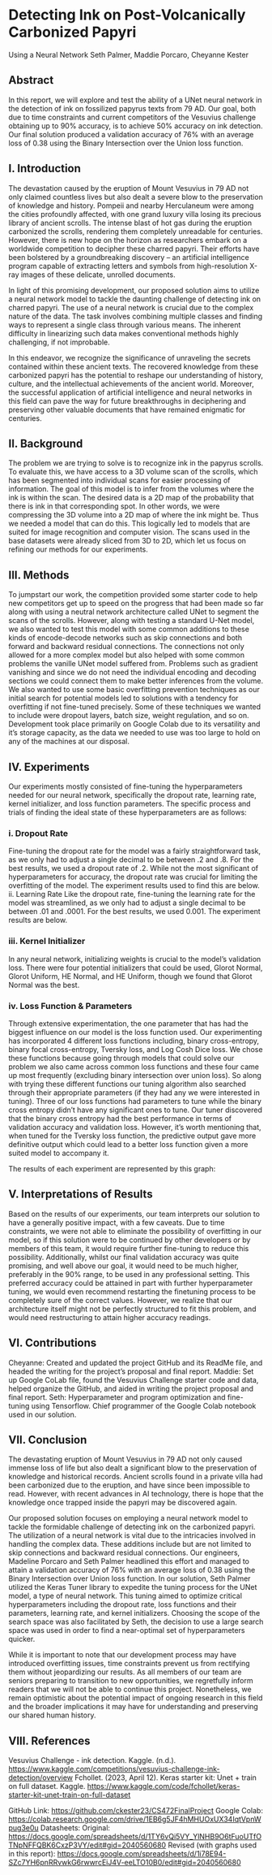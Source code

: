 # Detecting Ink on Post-Volcanically Carbonized Papyri
Using a Neural Network
Seth Palmer, Maddie Porcaro, Cheyanne Kester 


## Abstract
In this report, we will explore and test the ability of a UNet neural network in the detection of ink on fossilized papyrus texts from 79 AD. Our goal, both due to time constraints and current competitors of the Vesuvius challenge obtaining up to 90% accuracy, is to achieve 50% accuracy on ink detection. Our final solution produced a validation accuracy of 76% with an average loss of 0.38 using the Binary Intersection over the Union loss function.

## I. Introduction	
The devastation caused by the eruption of Mount Vesuvius in 79 AD not only claimed countless lives but also dealt a severe blow to the preservation of knowledge and history. Pompeii and nearby Herculaneum were among the cities profoundly affected, with one grand luxury villa losing its precious library of ancient scrolls. The intense blast of hot gas during the eruption carbonized the scrolls, rendering them completely unreadable for centuries. However, there is new hope on the horizon as researchers embark on a worldwide competition to decipher these charred papyri. Their efforts have been bolstered by a groundbreaking discovery – an artificial intelligence program capable of extracting letters and symbols from high-resolution X-ray images of these delicate, unrolled documents.

In light of this promising development, our proposed solution aims to utilize a neural network model to tackle the daunting challenge of detecting ink on charred papyri. The use of a neural network is crucial due to the complex nature of the data. The task involves combining multiple classes and finding ways to represent a single class through various means. The inherent difficulty in linearizing such data makes conventional methods highly challenging, if not improbable.

In this endeavor, we recognize the significance of unraveling the secrets contained within these ancient texts. The recovered knowledge from these carbonized papyri has the potential to reshape our understanding of history, culture, and the intellectual achievements of the ancient world. Moreover, the successful application of artificial intelligence and neural networks in this field can pave the way for future breakthroughs in deciphering and preserving other valuable documents that have remained enigmatic for centuries.

## II.  Background
The problem we are trying to solve is to recognize ink in the papyrus scrolls. To evaluate this, we have access to a 3D volume scan of the scrolls, which has been segmented into individual scans for easier processing of information. The goal of this model is to infer from the volumes where the ink is within the scan. The desired data is a 2D map of the probability that there is ink in that corresponding spot. In other words, we were compressing the 3D volume into a 2D map of where the ink might be. Thus we needed a model that can do this. This logically led to models that are suited for image recognition and computer vision. The scans used in the base datasets were already sliced from 3D to 2D, which let us focus on refining our methods for our experiments. 

## III.  Methods	
To jumpstart our work, the competition provided some starter code to help new competitors get up to speed on the progress that had been made so far along with using a neutral network architecture called UNet to segment the scans of the scrolls. However, along with testing a standard U-Net model, we also wanted to test this model with some common additions to these kinds of encode-decode networks such as skip connections and both forward and backward residual connections. The connections not only allowed for a more complex model but also helped with some common problems the vanille UNet model suffered from. Problems such as gradient vanishing and since we do not need the individual encoding and decoding sections we could connect them to make better inferences from the volume. We also wanted to use some basic overfitting prevention techniques as our initial search for potential models led to solutions with a tendency for overfitting if not fine-tuned precisely. Some of these techniques we wanted to include were dropout layers, batch size, weight regulation, and so on. 
Development took place primarily on Google Colab due to its versatility and it’s storage capacity, as the data we needed to use was too large to hold on any of the machines at our disposal. 

## IV.  Experiments	
Our experiments mostly consisted of fine-tuning the hyperparameters needed for our neural network, specifically the dropout rate, learning rate, kernel initializer, and loss function parameters. The specific process and trials of finding the ideal state of these hyperparameters are as follows:

### i. Dropout Rate
Fine-tuning the dropout rate for the model was a fairly straightforward task, as we only had to adjust a single decimal to be between .2 and .8. For the best results, we used a dropout rate of .2. While not the most significant of hyperparameters for accuracy, the dropout rate was crucial for limiting the overfitting of the model. The experiment results used to find this are below.
ii. Learning Rate
Like the dropout rate, fine-tuning the learning rate for the model was streamlined, as we only had to adjust a single decimal to be between .01 and .0001. For the best results, we used 0.001. The experiment results are below.

### iii. Kernel Initializer
In any neural network, initializing weights is crucial to the model’s validation loss. There were four potential initializers that could be used, Glorot Normal, Glorot Uniform, HE Normal, and HE Uniform, though we found that Glorot Normal was the best.


### iv. Loss Function & Parameters
Through extensive experimentation, the one parameter that has had the biggest influence on our model is the loss function used. Our experimenting has incorporated 4 different loss functions including, binary cross-entropy, binary focal cross-entropy, Tversky loss, and Log Cosh Dice loss. We chose these functions because going through models that could solve our problem we also came across common loss functions and these four came up most frequently (excluding binary intersection over union loss). So along with trying these different functions our tuning algorithm also searched through their appropriate parameters (if they had any we were interested in tuning). Three of our loss functions had parameters to tune while the binary cross entropy didn’t have any significant ones to tune. Our tuner discovered that the binary cross entropy had the best performance in terms of validation accuracy and validation loss. However, it’s worth mentioning that, when tuned for the Tversky loss function, the predictive output gave more definitive output which could lead to a better loss function given a more suited model to accompany it.

The results of each experiment are represented by this graph:


## V. Interpretations of Results
Based on the results of our experiments, our team interprets our solution to have a generally positive impact, with a few caveats. Due to time constraints, we were not able to eliminate the possibility of overfitting in our model, so if this solution were to be continued by other developers or by members of this team, it would require further fine-tuning to reduce this possibility. Additionally, whilst our final validation accuracy was quite promising, and well above our goal, it would need to be much higher, preferably in the 90% range, to be used in any professional setting. This preferred accuracy could be attained in part with further hyperparameter tuning, we would even recommend restarting the finetuning process to be completely sure of the correct values. However, we realize that our architecture itself might not be perfectly structured to fit this problem, and would need restructuring to attain higher accuracy readings. 

## VI. Contributions
Cheyanne: Created and updated the project GitHub and its ReadMe file, and headed the writing for the project’s proposal and final report. 
Maddie: Set up Google CoLab file, found the Vesuvius Challenge starter code and data, helped organize the GitHub, and aided in writing the project proposal and final report.
Seth: Hyperparameter and program optimization and fine-tuning using Tensorflow. Chief programmer of the Google Colab notebook used in our solution.

## VII. Conclusion	
The devastating eruption of Mount Vesuvius in 79 AD not only caused immense loss of life but also dealt a significant blow to the preservation of knowledge and historical records. Ancient scrolls found in a private villa had been carbonized due to the eruption, and have since been impossible to read. However, with recent advances in AI technology, there is hope that the knowledge once trapped inside the papyri may be discovered again.

Our proposed solution focuses on employing a neural network model to tackle the formidable challenge of detecting ink on the carbonized papyri. The utilization of a neural network is vital due to the intricacies involved in handling the complex data. These additions include but are not limited to skip connections and backward residual connections. Our engineers, Madeline Porcaro and Seth Palmer headlined this effort and managed to attain a validation accuracy of 76% with an average loss of 0.38 using the Binary Intersection over Union loss function.
In our solution, Seth Palmer utilized the Keras Tuner library to expedite the tuning process for the UNet model, a type of neural network. This tuning aimed to optimize critical hyperparameters including the dropout rate, loss functions and their parameters, learning rate, and kernel initializers. Choosing the scope of the search space was also facilitated by Seth, the decision to use a large search space was used in order to find a near-optimal set of hyperparameters quicker.

While it is important to note that our development process may have introduced overfitting issues, time constraints prevent us from rectifying them without jeopardizing our results. As all members of our team are seniors preparing to transition to new opportunities, we regretfully inform readers that we will not be able to continue this project. Nonetheless, we remain optimistic about the potential impact of ongoing research in this field and the broader implications it may have for understanding and preserving our shared human history.

## VIII. References	
Vesuvius Challenge - ink detection. Kaggle. (n.d.). https://www.kaggle.com/competitions/vesuvius-challenge-ink-detection/overview
Fchollet. (2023, April 12). Keras starter kit: Unet + train on full dataset. Kaggle. https://www.kaggle.com/code/fchollet/keras-starter-kit-unet-train-on-full-dataset

GitHub Link:
https://github.com/ckester23/CS472FinalProject 
Google Colab:
https://colab.research.google.com/drive/1EB6g5JF4hMHUOxUX34IqtVpnWpug3e0u 
Datasheets:
Original: https://docs.google.com/spreadsheets/d/1TY6vQi5VY_YlNHB9O6tFuoUTfOTNpNFFQBK6CxzP3VY/edit#gid=2040560680 
Revised (with graphs used in this report): https://docs.google.com/spreadsheets/d/1i78E94-SZc7YH6pnRRvwkG6rwwrcEiJ4V-eeLTO10B0/edit#gid=2040560680 




